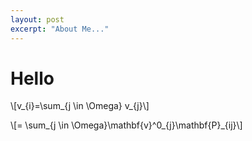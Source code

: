 ```yaml
---
layout: post
excerpt: "About Me..."
---
```


# Hello

\\[v_{i}=\sum_{j \in \Omega} v_{j}\\]


\\[= \sum_{j \in \Omega}\mathbf{v}^0_{j}\mathbf{P}_{ij}\\]
 